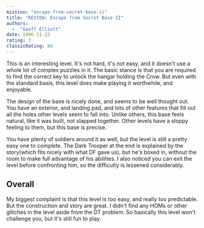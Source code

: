 ```yaml
---
mission: "escape-from-secret-base-ii"
title: "REVIEW: Escape from Secret Base II"
authors: 
  -  "Geoff Elliott"
date: 1996-11-22
rating: 3
classicRating: 84
---
```


This is an interesting level. It's not hard, it's not easy, and it doesn't use a whole lot of complex puzzles in it. The basic stance is that you are required to find the correct key to unlock the hangar holding the Crow. But even with the standard basis, this level does make playing it worthwhile, and enjoyable.

The design of the base is nicely done, and seems to be well thought out. You have an exterior, and landing pad, and lots of other features that fill out all the holes other levels seem to fall into. Unlike others, this base feels natural, like it was built, not slapped together. Other levels have a sloppy feeling to them, but this base is precise.

You have plenty of soldiers around it as well, but the level is still a pretty easy one to complete. The Dark Trooper at the end is explained by the story(which fits nicely with what DF gave us), but he's boxed in, without the room to make full advantage of his abilities. I also noticed you can exit the level before confronting him, so the difficulty is lessened considerably.

## Overall

My biggest complaint is that this level is too easy, and really too predictable. But the construction and story are great. I didn't find any HOMs or other glitches in the level aside from the DT problem. So basically this level won't challenge you, but it's still fun to play.